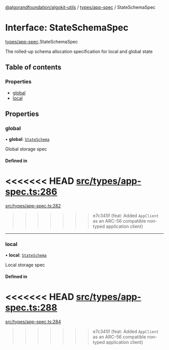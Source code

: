 [@algorandfoundation/algokit-utils](../README.md) / [types/app-spec](../modules/types_app_spec.md) / StateSchemaSpec

# Interface: StateSchemaSpec

[types/app-spec](../modules/types_app_spec.md).StateSchemaSpec

The rolled-up schema allocation specification for local and global state

## Table of contents

### Properties

- [global](types_app_spec.StateSchemaSpec.md#global)
- [local](types_app_spec.StateSchemaSpec.md#local)

## Properties

### global

• **global**: [`StateSchema`](../modules/types_app_spec.md#stateschema)

Global storage spec

#### Defined in

<<<<<<< HEAD
[src/types/app-spec.ts:286](https://github.com/algorandfoundation/algokit-utils-ts/blob/main/src/types/app-spec.ts#L286)
=======
[src/types/app-spec.ts:282](https://github.com/algorandfoundation/algokit-utils-ts/blob/main/src/types/app-spec.ts#L282)
>>>>>>> e7c345f (feat: Added `AppClient` as an ARC-56 compatible non-typed application client)

___

### local

• **local**: [`StateSchema`](../modules/types_app_spec.md#stateschema)

Local storage spec

#### Defined in

<<<<<<< HEAD
[src/types/app-spec.ts:288](https://github.com/algorandfoundation/algokit-utils-ts/blob/main/src/types/app-spec.ts#L288)
=======
[src/types/app-spec.ts:284](https://github.com/algorandfoundation/algokit-utils-ts/blob/main/src/types/app-spec.ts#L284)
>>>>>>> e7c345f (feat: Added `AppClient` as an ARC-56 compatible non-typed application client)

